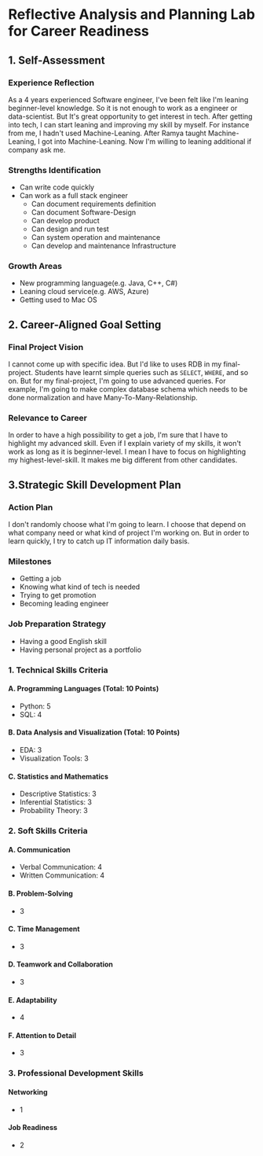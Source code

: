 # Reflective Analysis and Planning Lab for Career Readiness

## 1. Self-Assessment

### Experience Reflection

As a 4 years experienced Software engineer, I've been felt like I'm leaning beginner-level knowledge. So it is not enough to work as a engineer or data-scientist. But It's great opportunity to get interest in tech. After getting into tech, I can start leaning and improving my skill by myself. For instance from me, I hadn't used Machine-Leaning. After Ramya taught Machine-Leaning, I got into Machine-Leaning. Now I'm willing to leaning additional if company ask me.

### Strengths Identification

- Can write code quickly
- Can work as a full stack engineer
  - Can document requirements definition
  - Can document Software-Design
  - Can develop product
  - Can design and run test
  - Can system operation and maintenance
  - Can develop and maintenance Infrastructure 

### Growth Areas

- New programming language(e.g. Java, C++, C#)
- Leaning cloud service(e.g. AWS, Azure)
- Getting used to Mac OS

## 2. Career-Aligned Goal Setting

### Final Project Vision

I cannot come up with specific idea. But I'd like to uses RDB in my final-project. Students have learnt simple queries such as `SELECT`, `WHERE`, and so on. But for my final-project, I'm going to use advanced queries. For example, I'm going to make complex database schema which needs to be done normalization and have Many-To-Many-Relationship.

### Relevance to Career

In order to have a high possibility to get a job, I'm sure that I have to highlight my advanced skill. Even if I explain variety of my skills, it won't work as long as it is beginner-level. I mean I have to focus on highlighting my highest-level-skill. It makes me big different from other candidates.

## 3.Strategic Skill Development Plan

### Action Plan

I don't randomly choose what I'm going to learn. I choose that depend on what company need or what kind of project I'm working on. But in order to learn quickly, I try to catch up IT information daily basis.

### Milestones

- Getting a job
- Knowing what kind of tech is needed
- Trying to get promotion
- Becoming leading engineer

### Job Preparation Strategy

- Having a good English skill
- Having personal project as a portfolio

### 1. Technical Skills Criteria

#### A. Programming Languages (Total: 10 Points)

- Python: 5
- SQL: 4

#### B. Data Analysis and Visualization (Total: 10 Points)

- EDA: 3
- Visualization Tools: 3

#### C. Statistics and Mathematics

- Descriptive Statistics: 3
- Inferential Statistics: 3
- Probability Theory: 3

### 2. Soft Skills Criteria

#### A. Communication

- Verbal Communication: 4
- Written Communication: 4

#### B. Problem-Solving

- 3

#### C. Time Management

- 3

#### D. Teamwork and Collaboration

- 3

#### E. Adaptability

- 4

#### F. Attention to Detail

- 3

### 3. Professional Development Skills

#### Networking

- 1

#### Job Readiness

- 2

